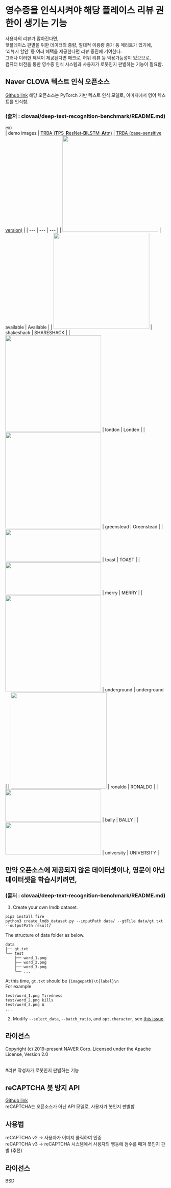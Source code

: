 # 영수증을 인식시켜야 해당 플레이스 리뷰 권한이 생기는 기능

사용자의 리뷰가 많아진다면,<br>
핫플레이스 판별을 위한 데이터의 증량, 절대적 이용량 증가 등 메리트가 있기에,<br>
 ‘리뷰시 할인’ 등 여러 혜택을 제공한다면 리뷰 증진에 기여한다. <br>
그러나 이러한 혜택이 제공된다면 매크로, 허위 리뷰 등 악용가능성이 있으므로,<br>
컴퓨터 비전을 통한 영수증 인식 시스템과 사용자가 로봇인지 판별하는 기능이 필요함.<br>

## Naver CLOVA 텍스트 인식 오픈소스
[Github link](https://github.com/clovaai/deep-text-recognition-benchmark)
해당 오픈소스는 PyTorch 기반 텍스트 인식 모델로, 이미지에서 영어 텍스트를 인식함.<br>
### (출처 : clovaai/deep-text-recognition-benchmark/README.md)<br>

ex)<br>
| demo images | [TRBA (**T**PS-**R**esNet-**B**iLSTM-**A**ttn)](https://drive.google.com/open?id=1b59rXuGGmKne1AuHnkgDzoYgKeETNMv9) | [TRBA (case-sensitive version)](https://drive.google.com/open?id=1ajONZOgiG9pEYsQ-eBmgkVbMDuHgPCaY) |
| ---         |     ---      |          --- |
| <img src="./demo_image/demo_1.png" width="300">    |   available   |  Available   |
| <img src="./demo_image/demo_2.jpg" width="300">      |    shakeshack    |   SHARESHACK    |
| <img src="./demo_image/demo_3.png" width="300">  |   london   |  Londen   |
| <img src="./demo_image/demo_4.png" width="300">      |    greenstead    |   Greenstead    |
| <img src="./demo_image/demo_5.png" width="300" height="100">    |   toast   |  TOAST   |
| <img src="./demo_image/demo_6.png" width="300" height="100">      |    merry    |   MERRY    |
| <img src="./demo_image/demo_7.png" width="300">    |   underground   |   underground  |
| <img src="./demo_image/demo_8.jpg" width="300">      |    ronaldo    |    RONALDO   |
| <img src="./demo_image/demo_9.jpg" width="300" height="100">    |   bally   |   BALLY  |
| <img src="./demo_image/demo_10.jpg" width="300" height="100">      |    university    |   UNIVERSITY    |


## 만약 오픈소스에 제공되지 않은 데이터셋이나, 영문이 아닌 데이터셋을 학습시키려면,
### (출처 : clovaai/deep-text-recognition-benchmark/README.md)<br>
1. Create your own lmdb dataset.
```
pip3 install fire
python3 create_lmdb_dataset.py --inputPath data/ --gtFile data/gt.txt --outputPath result/
```
The structure of data folder as below.
```
data
├── gt.txt
└── test
    ├── word_1.png
    ├── word_2.png
    ├── word_3.png
    └── ...
```
At this time, `gt.txt` should be `{imagepath}\t{label}\n` <br>
For example
```
test/word_1.png Tiredness
test/word_2.png kills
test/word_3.png A
...
```
2. Modify `--select_data`, `--batch_ratio`, and `opt.character`, see [this issue](https://github.com/clovaai/deep-text-recognition-benchmark/issues/85).

## 라이선스
Copyright (c) 2019-present NAVER Corp.
Licensed under the Apache License, Version 2.0
<br>
<br>

#리뷰 작성자가 로봇인지 판별하는 기능

## reCAPTCHA 봇 방지 API

[Github link](https://github.com/google/recaptcha)<br>
reCAPTCHA는 오픈소스가 아닌 API 모델로, 사용자가 봇인지 판별함<br>

## 사용법

reCAPTCHA v2 -> 사용자가 이미지 클릭하여 인증<br>
reCAPTCHA v3 -> reCAPTCHA 시스템에서 사용자의 행동에 점수를 매겨 봇인지 판별 (추천)<br>

## 라이선스
BSD 
